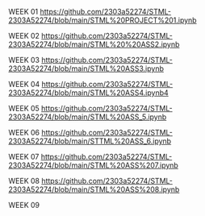 WEEK 01
https://github.com/2303a52274/STML-2303A52274/blob/main/STML%20PROJECT%201.ipynb

WEEK 02
https://github.com/2303a52274/STML-2303A52274/blob/main/STML%20%20ASS2.ipynb

WEEK 03
https://github.com/2303a52274/STML-2303A52274/blob/main/STML%20ASS3.ipynb

WEEK 04
https://github.com/2303a52274/STML-2303A52274/blob/main/STML%20ASS4.ipynb4

WEEK 05
https://github.com/2303a52274/STML-2303A52274/blob/main/STML%20ASS_5.ipynb

WEEK 06
https://github.com/2303a52274/STML-2303A52274/blob/main/STTML%20ASS_6.ipynb

WEEK 07
https://github.com/2303a52274/STML-2303A52274/blob/main/STML%20ASS%207.ipynb

WEEK 08
https://github.com/2303a52274/STML-2303A52274/blob/main/STML%20ASS%208.ipynb

WEEK 09
